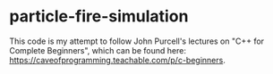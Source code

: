 # particle-fire-simulation

This code is my attempt to follow John Purcell's lectures on "C++ for Complete Beginners", which can be found here: https://caveofprogramming.teachable.com/p/c-beginners.
